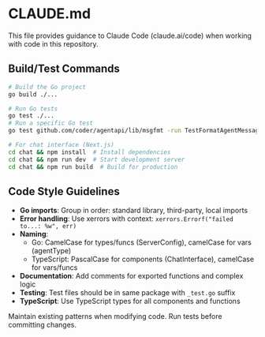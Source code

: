 # CLAUDE.md

This file provides guidance to Claude Code (claude.ai/code) when working with code in this repository.

## Build/Test Commands
```bash
# Build the Go project
go build ./...

# Run Go tests
go test ./...
# Run a specific Go test
go test github.com/coder/agentapi/lib/msgfmt -run TestFormatAgentMessage

# For chat interface (Next.js)
cd chat && npm install  # Install dependencies
cd chat && npm run dev  # Start development server
cd chat && npm run build  # Build for production
```

## Code Style Guidelines
- **Go imports**: Group in order: standard library, third-party, local imports
- **Error handling**: Use xerrors with context: `xerrors.Errorf("failed to...: %w", err)`
- **Naming**: 
  - Go: CamelCase for types/funcs (ServerConfig), camelCase for vars (agentType)
  - TypeScript: PascalCase for components (ChatInterface), camelCase for vars/funcs
- **Documentation**: Add comments for exported functions and complex logic
- **Testing**: Test files should be in same package with `_test.go` suffix
- **TypeScript**: Use TypeScript types for all components and functions

Maintain existing patterns when modifying code. Run tests before committing changes.
